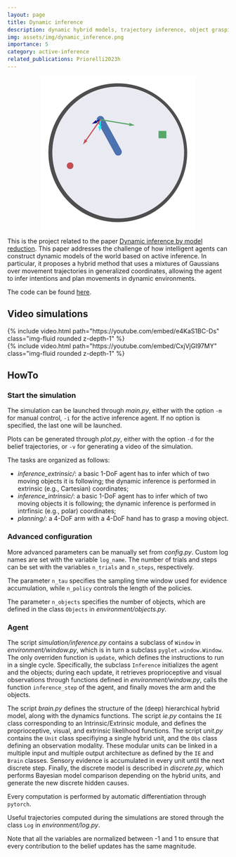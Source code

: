 ```yaml
---
layout: page
title: Dynamic inference
description: dynamic hybrid models, trajectory inference, object grasping
img: assets/img/dynamic_inference.png
importance: 5
category: active-inference
related_publications: Priorelli2023h
---
```


<p align="center">
  <img src="/assets/img/dynamic_inference.png">
</p>

This is the project related to the paper [Dynamic inference by model reduction](https://www.biorxiv.org/content/10.1101/2023.09.10.557043v2). This paper addresses the challenge of how intelligent agents can construct dynamic models of the world based on active inference. In particular, it proposes a hybrid method that uses a mixtures of Gaussians over movement trajectories in generalized coordinates, allowing the agent to infer intentions and plan movements in dynamic environments.

The code can be found [here](https://github.com/priorelli/dynamic-inference).

## Video simulations

<div class="row mt-3">
    <div class="col-sm mt-3 mt-md-0">
        {% include video.html path="https://youtube.com/embed/e4KaS1BC-Ds" class="img-fluid rounded z-depth-1" %}
    </div>
    <div class="col-sm mt-3 mt-md-0">
        {% include video.html path="https://youtube.com/embed/CxjVjGI97MY" class="img-fluid rounded z-depth-1" %}
    </div>
</div>
<div class="caption">
</div>

## HowTo

### Start the simulation

The simulation can be launched through *main.py*, either with the option `-m` for manual control, `-i` for the active inference agent. If no option is specified, the last one will be launched.

Plots can be generated through *plot.py*, either with the option `-d` for the belief trajectories, or `-v` for generating a video of the simulation.

The tasks are organized as follows:

- *inference_extrinsic/*: a basic 1-DoF agent has to infer which of two moving objects it is following; the dynamic inference is performed in extrinsic (e.g., Cartesian) coordinates;
- *inference_intrinsic/*: a basic 1-DoF agent has to infer which of two moving objects it is following; the dynamic inference is performed in intrfinsic (e.g., polar) coordinates;
- *planning/*: a 4-DoF arm with a 4-DoF hand has to grasp a moving object.

### Advanced configuration

More advanced parameters can be manually set from *config.py*. Custom log names are set with the variable `log_name`. The number of trials and steps can be set with the variables `n_trials` and `n_steps`, respectively.

The parameter `n_tau` specifies the sampling time window used for evidence accumulation, while `n_policy` controls the length of the policies.

The parameter `n_objects` specifies the number of objects, which are defined in the class `Objects` in *environment/objects.py*.

### Agent

The script *simulation/inference.py* contains a subclass of `Window` in *environment/window.py*, which is in turn a subclass `pyglet.window.Window`. The only overriden function is `update`, which defines the instructions to run in a single cycle. Specifically, the subclass `Inference` initializes the agent and the objects; during each update, it retrieves proprioceptive and visual observations through functions defined in *environment/window.py*, calls the function `inference_step` of the agent, and finally moves the arm and the objects.

The script *brain.py* defines the structure of the (deep) hierarchical hybrid model, along with the dynamics functions. The script *ie.py* contains the `IE` class corresponding to an Intrinsic/Extrinsic module, and defines the proprioceptive, visual, and extrinsic likelihood functions. The script *unit.py* contains the `Unit` class specifiying a single hybrid unit, and the `Obs` class defining an observation modality. These modular units can be linked in a multiple input and multiple output architecture as defined by the `IE` and `Brain` classes. Sensory evidence is accumulated in every unit until the next discrete step. Finally, the discrete model is described in *discrete.py*, which performs Bayesian model comparison depending on the hybrid units, and generate the new discrete hidden causes.

Every computation is performed by automatic differentiation through `pytorch`.

Useful trajectories computed during the simulations are stored through the class `Log` in *environment/log.py*.

Note that all the variables are normalized between -1 and 1 to ensure that every contribution to the belief updates has the same magnitude.
